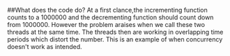 
##What does the code do?
At a first clance,the incrementing function  counts to a 1000000 and the decrementing function should count down from 1000000. However the problem araises when we call these two threads at the same time. The threads then are working in overlapping time periods which distort the number. This is an example of when concurrency doesn't work as intended. 